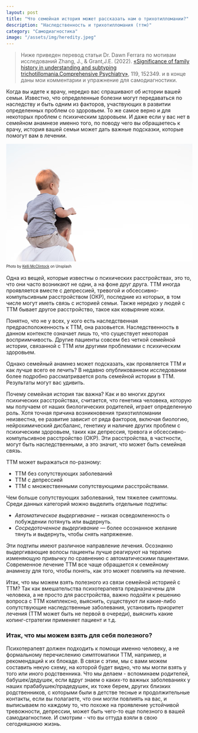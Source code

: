 ```yaml
---
layout: post
title: "Что семейная история может рассказать нам о трихотилломании?"
description: "Наследственность и трихотилломания (ттм)"
category: "Самодиагностика"
image: "/assets/img/heredity.jpeg"
---
```

> Ниже приведен перевод статьи Dr. Dawn Ferrara по мотивам исследований Zhang, J., & Grant,J.E. (2022).
> [«Significance of family history in understanding and subtyping trichotillomania.Comprehensive Psychiatry»](https://www.sciencedirect.com/science/article/pii/S0010440X22000554), 119, 152349. 
> и в конце даны мои комментарии и упражнение для самодиагностики.


Когда вы идете к врачу, нередко вас спрашивают об истории вашей семьи. Известно, что определенные болезни могут передаваться 
по наследству и быть одним из факторов, участвующих в развитии определенных проблем со здоровьем. 
То же самое верно и для некоторых проблем с психическим здоровьем. И даже если у вас нет в семейном анамнезе именно того, 
по поводу чего вы обращаетесь к врачу, история вашей семьи может дать важные подсказки, которые помогут вам в лечении.

<img
    src="/assets/img/heredity.jpeg"
    alt="Наследственность и ттм"
    class="mb-0"
/>
<sup><sub>
Photo by <a href="https://unsplash.com/@kelli_mcclintock">Kelli McClintock</a> on Unsplash
</sub></sup>

Одна из вещей, которые известны о психических расстройствах, это то, что они часто возникают не одни, а на фоне друг друга. 
ТТМ иногда проявляется вместе с депрессией, тревогой и обсессивно-компульсивным расстройством (ОКР), 
последние из которых, в том числе могут иметь связь с историей семьи. Также нередко у людей с ТТМ бывает другое расстройство, 
такое как ковыряние кожи.

Понятно, что не у всех, у кого есть наследственная предрасположенность к ТТМ, она разовьется. 
Наследственность в данном контексте означает лишь то, что существует некоторая восприимчивость. 
Другие пациенты совсем без четкой семейной истории, связанной с ТТМ или другими проблемами с психическим здоровьем. 

Однако семейный анамнез может подсказать, как проявляется ТТМ и как лучше всего ее лечить? 
В недавно опубликованном исследовании более подробно рассматривается роль семейной истории в ТТМ. Результаты могут вас удивить.

Почему семейная история так важна? Как и во многих других психических расстройствах, считается, что генетика человека,
которую мы получаем от наших биологических родителей, играет определенную роль. Хотя точная причина возникновения 
трихотилломании неизвестна, ее развитие зависит от ряда факторов, включая биологию, нейрохимический дисбаланс, 
генетику и наличие других проблем с психическим здоровьем, таких как депрессия, тревога и обсессивно-компульсивное расстройство (ОКР). 
Эти расстройства, в частности, могут быть наследственными, а это значит, что может быть семейная связь.

ТТМ может выражаться по-разному:   
- ТТМ без сопутствующих заболеваний 
- ТТМ с депрессией 
- ТТМ с множественными сопутствующими расстройствами. 

Чем больше сопутствующих заболеваний, тем тяжелее симптомы. 
Среди данных категорий можно выделить отдельные подтипы: 
- *Автоматическое выдергивание* – низкая осведомленность о побуждении потянуть или выдернуть. 
- *Сосредоточенное выдергивание* — более осознанное желание тянуть и выдернуть, чтобы снять напряжение.    

Эти подтипы имеют различное направление лечения. Осознанно выдергивающие волосы пациенты 
лучше реагируют на терапию изменяющую привычку по сравнению с автоматическими пациентами. Современное лечение ТТМ все чаще обращается 
к семейному анамнезу для того, чтобы понять, как это может повлиять на лечение.

Итак, что мы можем взять полезного из связи семейной историей с ТТМ? Так как вмешательства психотерапевта предназначены 
для человека, а не просто для расстройства, важно подойти к решению вопроса с ТТМ комплексно, выяснить, 
существуют ли какие-либо сопутствующие наследственные заболевания, установить приоритет лечения (ТТМ может быть не первой в очереди), 
выяснить какие копинг-стратегии применяет пациент и т.д.


### Итак, что мы можем взять для себя полезного? 
Психотерапевт должен подходить к помощи именно человеку, а не формальному перечислению симптоматики ТТМ, 
например, и рекомендаций к их блокаде. В связи с этим, мы с вами можем составить некую схему, на которой 
будет видно, что мы могли взять у того или иного родственника.
Что мы делаем - вспоминаем родителей, бабушек/дедушек, если вдруг знаем о каких-то важных заболеваниях 
у наших прабабушек/прадедушек, их тоже берем, других близких родственников, с которыми были в детстве 
тесные и продолжительные контакты, если вы полагаете, что они могли повлиять на вас, и выписываем по каждому то, 
что похоже на проявление устойчивой тревожности, депрессии, может быть чего-то еще полезного в вашей самодиагностике. 
И смотрим - что вы оттуда взяли в свою сегодняшнюю жизнь.